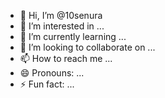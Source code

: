 - 👋 Hi, I’m @10senura
- 👀 I’m interested in ...
- 🌱 I’m currently learning ...
- 💞️ I’m looking to collaborate on ...
- 📫 How to reach me ...
- 😄 Pronouns: ...
- ⚡ Fun fact: ...

<!---
10senura/10senura is a ✨ special ✨ repository because its `README.md` (this file) appears on your GitHub profile.
You can click the Preview link to take a look at your changes.
--->
